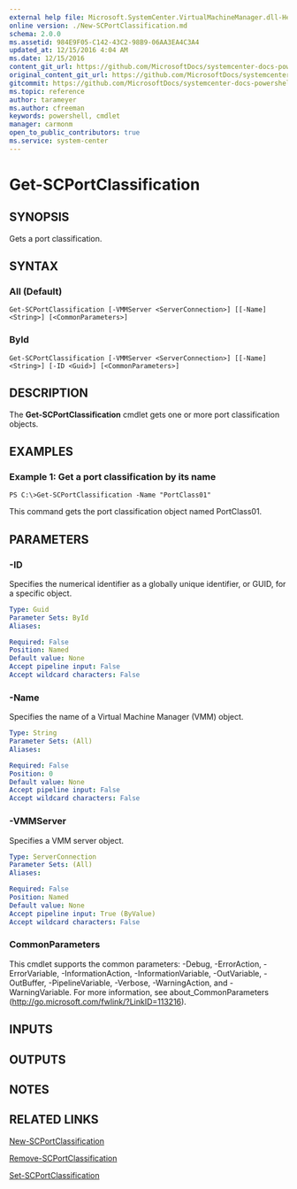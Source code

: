 ```yaml
---
external help file: Microsoft.SystemCenter.VirtualMachineManager.dll-Help.xml
online version: ./New-SCPortClassification.md
schema: 2.0.0
ms.assetid: 984E9F05-C142-43C2-98B9-06AA3EA4C3A4
updated_at: 12/15/2016 4:04 AM
ms.date: 12/15/2016
content_git_url: https://github.com/MicrosoftDocs/systemcenter-docs-powershell/blob/master/systemcenter-cmdlets/SystemCenter2016/VirtualMachineManager/vlatest/Get-SCPortClassification.md
original_content_git_url: https://github.com/MicrosoftDocs/systemcenter-docs-powershell/blob/master/systemcenter-cmdlets/SystemCenter2016/VirtualMachineManager/vlatest/Get-SCPortClassification.md
gitcommit: https://github.com/MicrosoftDocs/systemcenter-docs-powershell/blob/7df4508c7b907a214e6a8eca76037b06065ef078/systemcenter-cmdlets/SystemCenter2016/VirtualMachineManager/vlatest/Get-SCPortClassification.md
ms.topic: reference
author: tarameyer
ms.author: cfreeman
keywords: powershell, cmdlet
manager: carmonm
open_to_public_contributors: true
ms.service: system-center
---
```


# Get-SCPortClassification

## SYNOPSIS
Gets a port classification.

## SYNTAX

### All (Default)
```
Get-SCPortClassification [-VMMServer <ServerConnection>] [[-Name] <String>] [<CommonParameters>]
```

### ById
```
Get-SCPortClassification [-VMMServer <ServerConnection>] [[-Name] <String>] [-ID <Guid>] [<CommonParameters>]
```

## DESCRIPTION
The **Get-SCPortClassification** cmdlet gets one or more port classification objects.

## EXAMPLES

### Example 1: Get a port classification by its name
```
PS C:\>Get-SCPortClassification -Name "PortClass01"
```

This command gets the port classification object named PortClass01.

## PARAMETERS

### -ID
Specifies the numerical identifier as a globally unique identifier, or GUID, for a specific object.

```yaml
Type: Guid
Parameter Sets: ById
Aliases: 

Required: False
Position: Named
Default value: None
Accept pipeline input: False
Accept wildcard characters: False
```

### -Name
Specifies the name of a Virtual Machine Manager (VMM) object.

```yaml
Type: String
Parameter Sets: (All)
Aliases: 

Required: False
Position: 0
Default value: None
Accept pipeline input: False
Accept wildcard characters: False
```

### -VMMServer
Specifies a VMM server object.

```yaml
Type: ServerConnection
Parameter Sets: (All)
Aliases: 

Required: False
Position: Named
Default value: None
Accept pipeline input: True (ByValue)
Accept wildcard characters: False
```

### CommonParameters
This cmdlet supports the common parameters: -Debug, -ErrorAction, -ErrorVariable, -InformationAction, -InformationVariable, -OutVariable, -OutBuffer, -PipelineVariable, -Verbose, -WarningAction, and -WarningVariable. For more information, see about_CommonParameters (http://go.microsoft.com/fwlink/?LinkID=113216).

## INPUTS

## OUTPUTS

## NOTES

## RELATED LINKS

[New-SCPortClassification](xref:SystemCenter2016/VirtualMachineManager/vlatest/New-SCPortClassification.md)

[Remove-SCPortClassification](xref:SystemCenter2016/VirtualMachineManager/vlatest/Remove-SCPortClassification.md)

[Set-SCPortClassification](xref:SystemCenter2016/VirtualMachineManager/vlatest/Set-SCPortClassification.md)

